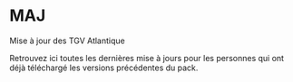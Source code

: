 # MAJ
Mise à jour des TGV Atlantique

Retrouvez ici toutes les dernières mise à jours pour les personnes qui ont déjà téléchargé les versions précédentes du pack.
